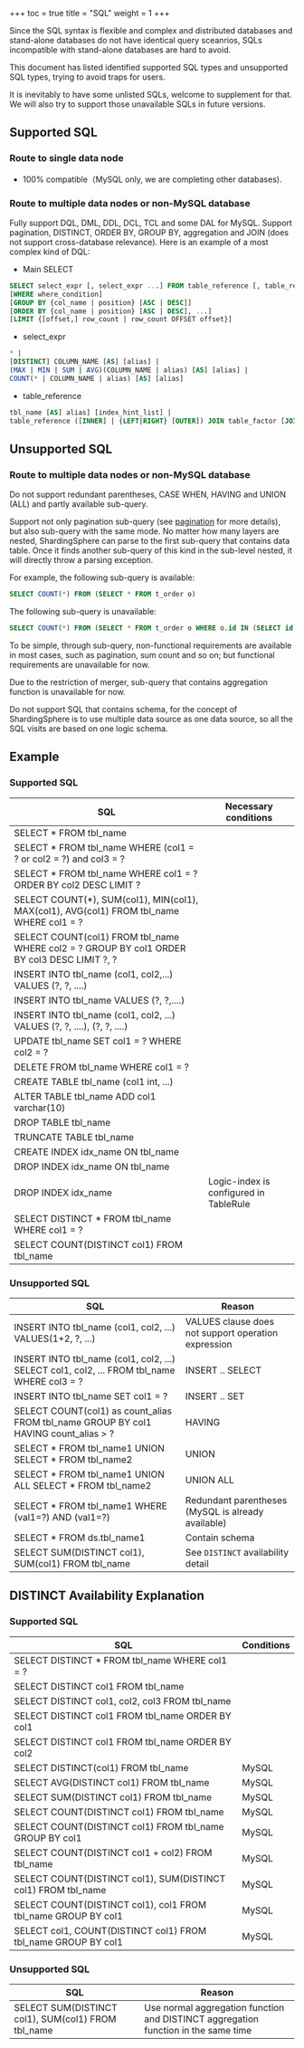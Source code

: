 +++
toc = true
title = "SQL"
weight = 1
+++

Since the SQL syntax is flexible and complex and distributed databases and stand-alone databases do not have identical query sceanrios, SQLs incompatible with stand-alone databases are hard to avoid.

This document has listed identified supported SQL types and unsupported SQL types, trying to avoid traps for users.

It is inevitably to have some unlisted SQLs, welcome to supplement for that. We will also try to support those unavailable SQLs in future versions.

## Supported SQL

### Route to single data node

- 100% compatible（MySQL only, we are completing other databases).

### Route to multiple data nodes or non-MySQL database

Fully support DQL, DML, DDL, DCL, TCL and some DAL for MySQL. Support pagination, DISTINCT, ORDER BY, GROUP BY, aggregation and JOIN (does not support cross-database relevance). Here is an example of a most complex kind of DQL:

- Main SELECT

```sql
SELECT select_expr [, select_expr ...] FROM table_reference [, table_reference ...]
[WHERE where_condition] 
[GROUP BY {col_name | position} [ASC | DESC]] 
[ORDER BY {col_name | position} [ASC | DESC], ...] 
[LIMIT {[offset,] row_count | row_count OFFSET offset}]
```

- select_expr

```sql
* | 
[DISTINCT] COLUMN_NAME [AS] [alias] | 
(MAX | MIN | SUM | AVG)(COLUMN_NAME | alias) [AS] [alias] | 
COUNT(* | COLUMN_NAME | alias) [AS] [alias]
```

- table_reference

```sql
tbl_name [AS] alias] [index_hint_list] | 
table_reference ([INNER] | {LEFT|RIGHT} [OUTER]) JOIN table_factor [JOIN ON conditional_expr | USING (column_list)] | 
```

## Unsupported SQL

### Route to multiple data nodes or non-MySQL database

Do not support redundant parentheses, CASE WHEN, HAVING and UNION (ALL) and partly available sub-query.

Support not only pagination sub-query (see [pagination](https://shardingsphere.apache.org/document/current/cn/features/sharding/usage-standard/pagination) for more details), but also sub-query with the same mode. No matter how many layers are nested, ShardingSphere can parse to the first sub-query that contains data table. Once it finds another sub-query of this kind in the sub-level nested, it will directly throw a parsing exception.

For example, the following sub-query is available:

```sql
SELECT COUNT(*) FROM (SELECT * FROM t_order o)
```

The following sub-query is unavailable:

```sql
SELECT COUNT(*) FROM (SELECT * FROM t_order o WHERE o.id IN (SELECT id FROM t_order WHERE status = ?))
```

To be simple, through sub-query, non-functional requirements are available in most cases, such as pagination, sum count and so on; but functional requirements are unavailable for now.

Due to the restriction of merger, sub-query that contains aggregation function is unavailable for now.

Do not support SQL that contains schema, for the concept of ShardingSphere is to use multiple data source as one data source, so all the SQL visits are based on one logic schema.

## Example

### Supported SQL

| SQL                                                                                         | Necessary conditions                    |
| ------------------------------------------------------------------------------------------- | --------------------------------------- |
| SELECT * FROM tbl_name                                                                      |                                         |
| SELECT * FROM tbl_name WHERE (col1 = ? or col2 = ?) and col3 = ?                            |                                         |
| SELECT * FROM tbl_name WHERE col1 = ? ORDER BY col2 DESC LIMIT ?                            |                                         |
| SELECT COUNT(*), SUM(col1), MIN(col1), MAX(col1), AVG(col1) FROM tbl_name WHERE col1 = ?    |                                         |
| SELECT COUNT(col1) FROM tbl_name WHERE col2 = ? GROUP BY col1 ORDER BY col3 DESC LIMIT ?, ? |                                         |
| INSERT INTO tbl_name (col1, col2,...) VALUES (?, ?, ....)                                   |                                         |
| INSERT INTO tbl_name VALUES (?, ?,....)                                                     |                                         |
| INSERT INTO tbl_name (col1, col2, ...) VALUES (?, ?, ....), (?, ?, ....)                    |                                         |
| UPDATE tbl_name SET col1 = ? WHERE col2 = ?                                                 |                                         |
| DELETE FROM tbl_name WHERE col1 = ?                                                         |                                         |
| CREATE TABLE tbl_name (col1 int, ...)                                                       |                                         |
| ALTER TABLE tbl_name ADD col1 varchar(10)                                                   |                                         |
| DROP TABLE tbl_name                                                                         |                                         |
| TRUNCATE TABLE tbl_name                                                                     |                                         |
| CREATE INDEX idx_name ON tbl_name                                                           |                                         |
| DROP INDEX idx_name ON tbl_name                                                             |                                         |
| DROP INDEX idx_name                                                                         |  Logic-index is configured in TableRule |
| SELECT DISTINCT * FROM tbl_name WHERE col1 = ?                                              |                                         |
| SELECT COUNT(DISTINCT col1) FROM tbl_name                                                   |                                         |

### Unsupported SQL

| SQL                                                          | Reason                                              |
| ------------------------------------------------------------ | --------------------------------------------------- |
| INSERT INTO tbl_name (col1, col2, ...) VALUES(1+2, ?, ...)   | VALUES clause does not support operation expression |
| INSERT INTO tbl_name (col1, col2, ...) SELECT col1, col2, ... FROM tbl_name WHERE col3 = ? | INSERT .. SELECT                                    |
| INSERT INTO tbl_name SET col1 = ?                            | INSERT .. SET                                       |
| SELECT COUNT(col1) as count_alias FROM tbl_name GROUP BY col1 HAVING count_alias > ? | HAVING                                              |
| SELECT * FROM tbl_name1 UNION SELECT * FROM tbl_name2        | UNION                                               |
| SELECT * FROM tbl_name1 UNION ALL SELECT * FROM tbl_name2    | UNION ALL                                           |
| SELECT * FROM tbl_name1 WHERE (val1=?) AND (val1=?)          | Redundant parentheses (MySQL is already available)  |
| SELECT * FROM ds.tbl_name1                                   | Contain schema                                      |
| SELECT SUM(DISTINCT col1), SUM(col1) FROM tbl_name           | See `DISTINCT` availability detail                  |

## DISTINCT Availability Explanation

### Supported SQL

| SQL                                                                                         | Conditions                    |
| ------------------------------------------------------------------------------------------- | ----------------------------------- |
| SELECT DISTINCT * FROM tbl_name WHERE col1 = ?                                              |                                     |
| SELECT DISTINCT col1 FROM tbl_name                                                          |                                     |
| SELECT DISTINCT col1, col2, col3 FROM tbl_name                                              |                                     |
| SELECT DISTINCT col1 FROM tbl_name ORDER BY col1                                            |                                     |
| SELECT DISTINCT col1 FROM tbl_name ORDER BY col2                                            |                                     |
| SELECT DISTINCT(col1) FROM tbl_name                                                         | MySQL                               |
| SELECT AVG(DISTINCT col1) FROM tbl_name                                                     | MySQL                               |
| SELECT SUM(DISTINCT col1) FROM tbl_name                                                     | MySQL                               |
| SELECT COUNT(DISTINCT col1) FROM tbl_name                                                   | MySQL                               |
| SELECT COUNT(DISTINCT col1) FROM tbl_name GROUP BY col1                                     | MySQL                               |
| SELECT COUNT(DISTINCT col1 + col2) FROM tbl_name                                            | MySQL                               |
| SELECT COUNT(DISTINCT col1), SUM(DISTINCT col1) FROM tbl_name                               | MySQL                               |
| SELECT COUNT(DISTINCT col1), col1 FROM tbl_name GROUP BY col1                               | MySQL                               |
| SELECT col1, COUNT(DISTINCT col1) FROM tbl_name GROUP BY col1                               | MySQL                               |

### Unsupported SQL

| SQL                                                | Reason                                                       |
| -------------------------------------------------- | ------------------------------------------------------------ |
| SELECT SUM(DISTINCT col1), SUM(col1) FROM tbl_name | Use normal aggregation function and DISTINCT aggregation function in the same time |